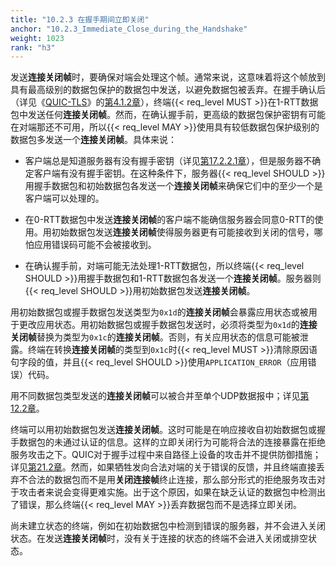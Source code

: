 ```yaml
---
title: "10.2.3 在握手期间立即关闭"
anchor: "10.2.3_Immediate_Close_during_the_Handshake"
weight: 1023
rank: "h3"
---
```


发送**连接关闭帧**时，要确保对端会处理这个帧。通常来说，这意味着将这个帧放到具有最高级别的数据包保护的数据包中发送，以避免数据包被丢弃。在握手确认后（详见《[QUIC-TLS](../RFC9001_Chinese_Simplified)》的[第4.1.2章](../RFC9001_Chinese_Simplified/#4.1.2_Handshake_Confirmed)），终端{{< req_level MUST >}}在1-RTT数据包中发送任何**连接关闭帧**。然而，在确认握手前，更高级的数据包保护密钥有可能在对端那还不可用，所以{{< req_level MAY >}}使用具有较低数据包保护级别的数据包多发送一个**连接关闭帧**。具体来说：

* 客户端总是知道服务器有没有握手密钥（详见[第17.2.2.1章](#17.2.2.1_Abandoning_Initial_Packets)），但是服务器不确定客户端有没有握手密钥。在这种条件下，服务器{{< req_level SHOULD >}}用握手数据包和初始数据包各发送一个**连接关闭帧**来确保它们中的至少一个是客户端可以处理的。

* 在0-RTT数据包中发送**连接关闭帧**的客户端不能确信服务器会同意0-RTT的使用。用初始数据包发送**连接关闭帧**使得服务器更有可能接收到关闭的信号，哪怕应用错误码可能不会被接收到。

* 在确认握手前，对端可能无法处理1-RTT数据包，所以终端{{< req_level SHOULD >}}用握手数据包和1-RTT数据包各发送一个**连接关闭帧**。服务器则{{< req_level SHOULD >}}用初始数据包发送**连接关闭帧**。

用初始数据包或握手数据包发送类型为`0x1d`的**连接关闭帧**会暴露应用状态或被用于更改应用状态。用初始数据包或握手数据包发送时，必须将类型为`0x1d`的**连接关闭帧**替换为类型为`0x1c`的**连接关闭帧**。否则，有关应用状态的信息可能被泄露。终端在转换**连接关闭帧**的类型到`0x1c`时{{< req_level MUST >}}清除原因语句字段的值，并且{{< req_level SHOULD >}}使用`APPLICATION_ERROR`（应用错误）代码。

用不同数据包类型发送的**连接关闭帧**可以被合并至单个UDP数据报中；详见[第12.2章](#12.2_Coalescing_Packets)。

终端可以用初始数据包发送**连接关闭帧**。这时可能是在响应接收自初始数据包或握手数据包的未通过认证的信息。这样的立即关闭行为可能将合法的连接暴露在拒绝服务攻击之下。QUIC对于握手过程中来自路径上设备的攻击并不提供防御措施；详见[第21.2章](#21.2_Handshake_Denial_of_Service)。然而，如果牺牲发向合法对端的关于错误的反馈，并且终端直接丢弃不合法的数据包而不是用**关闭连接帧**终止连接，那么部分形式的拒绝服务攻击对于攻击者来说会变得更难实施。出于这个原因，如果在缺乏认证的数据包中检测出了错误，那么终端{{< req_level MAY >}}丢弃数据包而不是选择立即关闭。

尚未建立状态的终端，例如在初始数据包中检测到错误的服务器，并不会进入关闭状态。在发送**连接关闭帧**时，没有关于连接的状态的终端不会进入关闭或排空状态。
